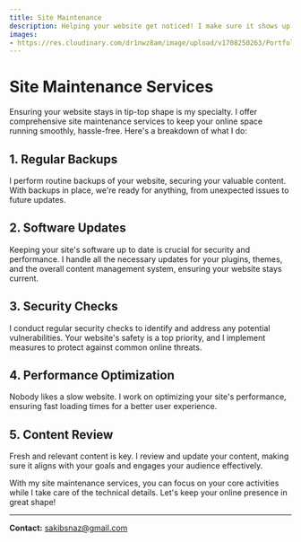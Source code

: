 ```yaml
---
title: Site Maintenance
description: Helping your website get noticed! I make sure it shows up when people search online by improving how it appears in search results. Let's make your site more popular!
images: 
- https://res.cloudinary.com/dr1nwz8am/image/upload/v1708250263/Portfolio/undraw_Maintenance_re_59vn_efi0cu.png
---
```


# Site Maintenance Services

Ensuring your website stays in tip-top shape is my specialty. I offer comprehensive site maintenance services to keep your online space running smoothly, hassle-free. Here's a breakdown of what I do:

## 1. Regular Backups

I perform routine backups of your website, securing your valuable content. With backups in place, we're ready for anything, from unexpected issues to future updates.

## 2. Software Updates

Keeping your site's software up to date is crucial for security and performance. I handle all the necessary updates for your plugins, themes, and the overall content management system, ensuring your website stays current.

## 3. Security Checks

I conduct regular security checks to identify and address any potential vulnerabilities. Your website's safety is a top priority, and I implement measures to protect against common online threats.

## 4. Performance Optimization

Nobody likes a slow website. I work on optimizing your site's performance, ensuring fast loading times for a better user experience.

## 5. Content Review

Fresh and relevant content is key. I review and update your content, making sure it aligns with your goals and engages your audience effectively.

With my site maintenance services, you can focus on your core activities while I take care of the technical details. Let's keep your online presence in great shape!

---

**Contact:**
sakibsnaz@gmail.com
